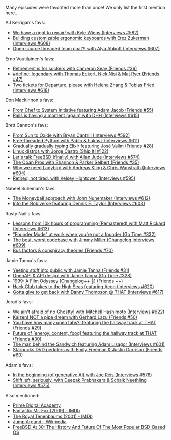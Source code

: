 Many episodes were favorited more than once! We only list the first mention here...

AJ Kerrigan's favs:

- [We have a right to repair! with Kyle Wiens (Interviews #582)](https://changelog.com/podcast/582)
- [Building customizable ergonomic keyboards with Erez Zukerman (Interviews #608)](https://changelog.com/podcast/608)
- [Open source threaded team chat?! with Alya Abbott (Interviews #607)](https://changelog.com/podcast/607)

Erno Voutilainen's favs:

- [Retirement is for suckers with Cameron Seay (Friends #36)](https://changelog.com/friends/36)
- [#define: legendary with Thomas Eckert, Nick Nisi & Mat Ryer (Friends #47)](https://changelog.com/friends/47)
- [Two tickets for Departure, please with Helena Zhang & Tobias Fried (Interviews #618)](https://changelog.com/podcast/618)

Don Mackinnon's favs:

- [From Chef to System Initiative featuring Adam Jacob (Friends #55)](https://changelog.com/friends/55)
- [Rails is having a moment (again) with DHH (Interviews #615)](https://changelog.com/podcast/615)

Brett Cannon's favs:

- [From Sun to Oxide with Bryan Cantrill (Interviews #592)](https://changelog.com/podcast/592)
- [Free-threaded Python with Pablo & Łukasz (Interviews #611)](https://changelog.com/podcast/611)
- [Gradually gradually typing Elixir featuring José Valim (Friends #28)](https://changelog.com/friends/28)
- [Linux distros with Jorge Castro (Ship It! #122)](https://changelog.com/shipit/122)
- [Let's talk FreeBSD (finally) with Allan Jude (Interviews #574)](https://changelog.com/podcast/574)
- [The Oban Pros with Shannon & Parker Selbert (Friends #35)](https://changelog.com/friends/35)
- [Why we need Ladybird with Andreas Kling & Chris Wanstrath (Interviews #604)](https://changelog.com/podcast/604)
- [Retired, not tired. with Kelsey Hightower (Interviews #595)](https://changelog.com/podcast/595)

Nabeel Sulieman's favs:

- [The Moneyball approach with John Nunemaker (Interviews #612)](https://changelog.com/podcast/612)
- [Into the Bobiverse featuring Dennis E. Taylor (Interviews #603)](https://changelog.com/podcast/603)

Rusty Nail's favs:

- [Lessons from 10k hours of programming (Remastered) with Matt Rickard (Interviews #613)](https://changelog.com/podcast/613)
- ["Founder Mode" at work when you're not a founder (Go Time #332)](https://changelog.com/gotime/332)
- [The best, worst codebase with Jimmy Miller (Changelog Interviews #609)](https://changelog.com/podcast/609)
- [Bus factors & conspiracy theories (Friends #70)](https://changelog.com/friends/70)

Jamie Tanna's favs:

- [Yeeting stuff into public with Jamie Tanna (Friends #31)](https://changelog.com/friends/31)
- [OpenAPI & API design with Jamie Tanna (Go Time #328)](https://changelog.com/gotime/328)
- [1999: A Film Odyssey (Changelog++ 🔐) (Friends ++)](https://changelog.com/friends/plusplus-build-2024)
- [Hack Club takes to the High Seas featuring Acon (Interviews #620)](https://changelog.com/podcast/620)
- [Gotta give to get back with Danny Thompson @ THAT (Interviews #617)](https://changelog.com/podcast/617)

Jerod's favs:

- [We ain't afraid of no Ghostty! with Mitchell Hashimoto (Interviews #622)](https://changelog.com/podcast/622)
- [Kaizen! NOT a pipe dream with Gerhard Lazu (Friends #50)](https://changelog.com/friends/50)
- [You have how many open tabs?! featuring the hallway track at THAT (Friends #29)](https://changelog.com/friends/29)
- [Future of [energy, content, food] featuring the hallway track at THAT (Friends #30)](https://changelog.com/friends/30)
- [The man behind the Sandwich featuring Adam Lisagor (Interviews #601)](https://changelog.com/podcast/601)
- [Starbucks DVD peddlers with Emily Freeman & Justin Garrison (Friends #60)](https://changelog.com/friends/60)

Adam's favs:

- [In the beginning (of generative AI) with Joe Reis (Interviews #576)](https://changelog.com/podcast/576)
- [Shift left, seriously. with Deepak Prabhakara & Schalk Neethling (Interviews #575)](https://changelog.com/podcast/575)

Also mentioned:

- [Prime Digital Academy](https://www.primeacademy.io/)
- [Fantastic Mr. Fox (2009) - IMDb](https://www.imdb.com/title/tt0432283/)
- [The Royal Tenenbaums (2001) - IMDb](https://www.imdb.com/title/tt0265666/)
- [Jump Around - Wikipedia](https://en.wikipedia.org/wiki/Jump_Around)
- [FreeBSD At 30: The History And Future Of The Most Popular BSD-Based OS](https://hackaday.com/2024/10/28/freebsd-at-30-the-history-and-future-of-the-most-popular-bsd-based-os/)